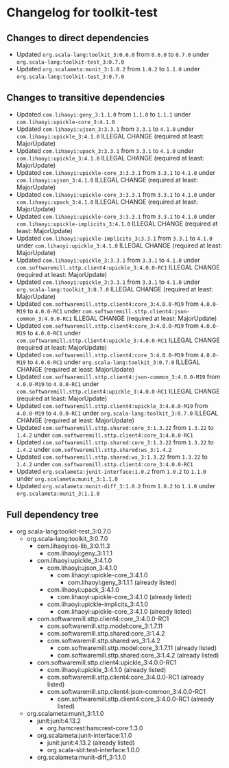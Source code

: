 # Changelog for toolkit-test

## Changes to direct dependencies
 - Updated `org.scala-lang:toolkit_3:0.6.0` from `0.6.0` to `0.7.0` under `org.scala-lang:toolkit-test_3:0.7.0`
 - Updated `org.scalameta:munit_3:1.0.2` from `1.0.2` to `1.1.0` under `org.scala-lang:toolkit-test_3:0.7.0`

## Changes to transitive dependencies
 - Updated `com.lihaoyi:geny_3:1.1.0` from `1.1.0` to `1.1.1` under `com.lihaoyi:upickle-core_3:4.1.0`
 - Updated `com.lihaoyi:ujson_3:3.3.1` from `3.3.1` to `4.1.0` under `com.lihaoyi:upickle_3:4.1.0` ILLEGAL CHANGE (required at least: MajorUpdate)
 - Updated `com.lihaoyi:upack_3:3.3.1` from `3.3.1` to `4.1.0` under `com.lihaoyi:upickle_3:4.1.0` ILLEGAL CHANGE (required at least: MajorUpdate)
 - Updated `com.lihaoyi:upickle-core_3:3.3.1` from `3.3.1` to `4.1.0` under `com.lihaoyi:ujson_3:4.1.0` ILLEGAL CHANGE (required at least: MajorUpdate)
 - Updated `com.lihaoyi:upickle-core_3:3.3.1` from `3.3.1` to `4.1.0` under `com.lihaoyi:upack_3:4.1.0` ILLEGAL CHANGE (required at least: MajorUpdate)
 - Updated `com.lihaoyi:upickle-core_3:3.3.1` from `3.3.1` to `4.1.0` under `com.lihaoyi:upickle-implicits_3:4.1.0` ILLEGAL CHANGE (required at least: MajorUpdate)
 - Updated `com.lihaoyi:upickle-implicits_3:3.3.1` from `3.3.1` to `4.1.0` under `com.lihaoyi:upickle_3:4.1.0` ILLEGAL CHANGE (required at least: MajorUpdate)
 - Updated `com.lihaoyi:upickle_3:3.3.1` from `3.3.1` to `4.1.0` under `com.softwaremill.sttp.client4:upickle_3:4.0.0-RC1` ILLEGAL CHANGE (required at least: MajorUpdate)
 - Updated `com.lihaoyi:upickle_3:3.3.1` from `3.3.1` to `4.1.0` under `org.scala-lang:toolkit_3:0.7.0` ILLEGAL CHANGE (required at least: MajorUpdate)
 - Updated `com.softwaremill.sttp.client4:core_3:4.0.0-M19` from `4.0.0-M19` to `4.0.0-RC1` under `com.softwaremill.sttp.client4:json-common_3:4.0.0-RC1` ILLEGAL CHANGE (required at least: MajorUpdate)
 - Updated `com.softwaremill.sttp.client4:core_3:4.0.0-M19` from `4.0.0-M19` to `4.0.0-RC1` under `com.softwaremill.sttp.client4:upickle_3:4.0.0-RC1` ILLEGAL CHANGE (required at least: MajorUpdate)
 - Updated `com.softwaremill.sttp.client4:core_3:4.0.0-M19` from `4.0.0-M19` to `4.0.0-RC1` under `org.scala-lang:toolkit_3:0.7.0` ILLEGAL CHANGE (required at least: MajorUpdate)
 - Updated `com.softwaremill.sttp.client4:json-common_3:4.0.0-M19` from `4.0.0-M19` to `4.0.0-RC1` under `com.softwaremill.sttp.client4:upickle_3:4.0.0-RC1` ILLEGAL CHANGE (required at least: MajorUpdate)
 - Updated `com.softwaremill.sttp.client4:upickle_3:4.0.0-M19` from `4.0.0-M19` to `4.0.0-RC1` under `org.scala-lang:toolkit_3:0.7.0` ILLEGAL CHANGE (required at least: MajorUpdate)
 - Updated `com.softwaremill.sttp.shared:core_3:1.3.22` from `1.3.22` to `1.4.2` under `com.softwaremill.sttp.client4:core_3:4.0.0-RC1`
 - Updated `com.softwaremill.sttp.shared:core_3:1.3.22` from `1.3.22` to `1.4.2` under `com.softwaremill.sttp.shared:ws_3:1.4.2`
 - Updated `com.softwaremill.sttp.shared:ws_3:1.3.22` from `1.3.22` to `1.4.2` under `com.softwaremill.sttp.client4:core_3:4.0.0-RC1`
 - Updated `org.scalameta:junit-interface:1.0.2` from `1.0.2` to `1.1.0` under `org.scalameta:munit_3:1.1.0`
 - Updated `org.scalameta:munit-diff_3:1.0.2` from `1.0.2` to `1.1.0` under `org.scalameta:munit_3:1.1.0`

## Full dependency tree

 - org.scala-lang:toolkit-test_3:0.7.0
   - org.scala-lang:toolkit_3:0.7.0
     - com.lihaoyi:os-lib_3:0.11.3
       - com.lihaoyi:geny_3:1.1.1
     - com.lihaoyi:upickle_3:4.1.0
       - com.lihaoyi:ujson_3:4.1.0
         - com.lihaoyi:upickle-core_3:4.1.0
           - com.lihaoyi:geny_3:1.1.1 (already listed)
       - com.lihaoyi:upack_3:4.1.0
         - com.lihaoyi:upickle-core_3:4.1.0 (already listed)
       - com.lihaoyi:upickle-implicits_3:4.1.0
         - com.lihaoyi:upickle-core_3:4.1.0 (already listed)
     - com.softwaremill.sttp.client4:core_3:4.0.0-RC1
       - com.softwaremill.sttp.model:core_3:1.7.11
       - com.softwaremill.sttp.shared:core_3:1.4.2
       - com.softwaremill.sttp.shared:ws_3:1.4.2
         - com.softwaremill.sttp.model:core_3:1.7.11 (already listed)
         - com.softwaremill.sttp.shared:core_3:1.4.2 (already listed)
     - com.softwaremill.sttp.client4:upickle_3:4.0.0-RC1
       - com.lihaoyi:upickle_3:4.1.0 (already listed)
       - com.softwaremill.sttp.client4:core_3:4.0.0-RC1 (already listed)
       - com.softwaremill.sttp.client4:json-common_3:4.0.0-RC1
         - com.softwaremill.sttp.client4:core_3:4.0.0-RC1 (already listed)
   - org.scalameta:munit_3:1.1.0
     - junit:junit:4.13.2
       - org.hamcrest:hamcrest-core:1.3.0
     - org.scalameta:junit-interface:1.1.0
       - junit:junit:4.13.2 (already listed)
       - org.scala-sbt:test-interface:1.0.0
     - org.scalameta:munit-diff_3:1.1.0
